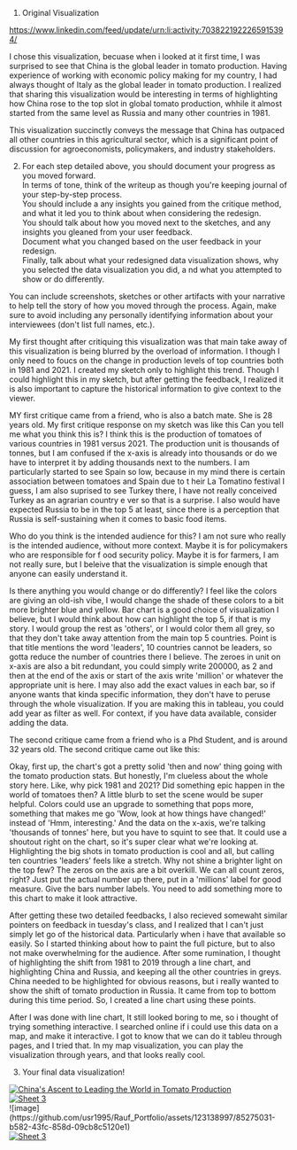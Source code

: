 
1. Original Visualization

https://www.linkedin.com/feed/update/urn:li:activity:7038221922265915394/

I chose this visualization, becuase when i looked at it first time, I was surprised to see that China is the global leader in tomato production.
Having experience of working with economic policy making for my country, I had always thought of Italy as the global leader in tomato production. 
I realized that sharing this visualization would be interesting in terms of highlighting how China rose to the top slot in global tomato production, whhile it almost started from the same level as Russia and many other countries in 1981.

This visualization succinctly conveys the message that China has outpaced all other countries in this agricultural sector, 
which is a significant point of discussion for agroeconomists, policymakers, and industry stakeholders. 


2. For each step detailed above, you should document your progress as you moved forward.  
In terms of tone, think of the writeup as though you're keeping journal of your step-by-step process.   
You should include a any insights you gained from the critique method, and what it led you to think about when considering the redesign.  
You should talk about how you moved next to the sketches, and any insights you gleaned from your user feedback.  
Document what you changed based on the user feedback in your redesign.  
Finally, talk about what your redesigned data visualization shows, why you selected the data visualization you did, a
nd what you attempted to show or do differently. 

You can include screenshots, sketches or other artifacts with your narrative to help tell the story of how you moved through the process.  Again, make sure to avoid including any personally identifying information about your interviewees (don't list full names, etc.). 

My first thought after critiquing this visualization was that main take away of this visualization is being blurred by the overload of information. I though I only need to foucs on the change in production levels of top countries both in 1981 and 2021. I created my sketch only to highlight this trend. 
Though I could highlight this in my sketch, but after getting the feedback, I realized it is also important to capture the historical information to give context to the viewer. 

MY first critique came from a friend, who is also a batch mate. She is 28 years old. 
My first critique response on my sketch was like this
Can you tell me what you think this is?
I think this is the production of tomatoes of various countries in 1981 versus 2021. 
The production unit is thousands of tonnes, but I am confused if the x-axis is already into thousands or do we have to interpret it 
by adding thousands next to the numbers.
I am particularly started to see Spain so low, because in my mind there is certain association between tomatoes and Spain due to t
heir La Tomatino festival I guess, I am also suprised to see Turkey there, I have not really conceived Turkey as an agrarian country e
ver so that is a surprise.
I also would have expected Russia to be in the top 5 at least, since there is a perception that Russia is self-sustaining when it comes to basic food items.

Who do you think is the intended audience for this?
I am not sure who really is the intended audience, without more context. Maybe it is for policymakers who are responsible for f
ood security policy. 
Maybe it is for farmers, I am not really sure, but I beleive that the visualization is simple enough that anyone can easily understand it.

Is there anything you would change or do differently?
I feel like the colors are giving an old-ish vibe, I would change the shade of these colors to a bit more brighter blue and yellow.
Bar chart is a good choice of visualization I believe, but I would think about how can highlight the top 5, if that is my story. 
I would group the rest as 'others', or I would color them all grey, so that they don't take away attention from the main top 5 countries. 
Point is that title mentions the word 'leaders', 10 countries cannot be leaders, so gotta reduce the number of countries there I believe. 
The zeroes in unit on x-axis are also a bit redundant, you could simply write 200000, as 2 and then at the end of the axis or start of the axis write 'million' or whatever the appropriate unit is here. 
I may also add the exact values in each bar, so if anyone wants that kinda specific information, they don't have to peruse through the 
whole visualization. If you are making this in tableau, you could add year as filter as well. For context, if you have data available, consider adding the data. 

The second critique came from a friend who is a Phd Student, and is around 32 years old. The second critique came out like this: 

Okay, first up, the chart's got a pretty solid 'then and now' thing going with the tomato production stats. But honestly, I'm clueless about the whole story here. Like, why pick 1981 and 2021? Did something epic happen in the world of tomatoes then? A little blurb to set the scene would be super helpful.
Colors could use an upgrade to something that pops more, something that makes me go 'Wow, look at how things have changed!' instead of 'Hmm, interesting.'
And the data on the x-axis, we're talking 'thousands of tonnes' here, but you have to squint to see that. It could use a shoutout right on the chart, so it's super clear what we're looking at.
Highlighting the big shots in tomato production is cool and all, but calling ten countries 'leaders' feels like a stretch. Why not shine a brighter light on the top few? 
The zeros on the axis are a bit overkill. We can all count zeros, right? Just put the actual number up there, put in a 'millions' label for good measure.
Give the bars number labels. 
You need to add something more to this chart to make it look attractive.

After getting these two detailed feedbacks, I also recieved somewaht similar pointers on feedback in tuesday's class, and I realized that I can't just simply let go of the historical data. Particularly when i have that available so easily. So I started thinking about how to paint the full picture, but to also not make overwhelming for the audience. 
After some rumination, I thought of highlighting the shift from 1981 to 2019 through a line chart, and highlighting China and Russia, and keeping all the other countries in greys. China needed to be highlighted for obvious reasons, but i really wanted to show the shift of tomato production in Russia. It came from top to bottom during this time period. So, I created a line chart using these points. 

After I was done with line chart, It still looked boring to me, so i thought of trying something interactive. I searched online if i could use this data on a map, and make it interactive. I got to know that we can do it tableu through pages, and I tried that. In my map visualization, you can play the visualization through years, and that looks really cool. 



3.  Your final data visualization!

<div class='tableauPlaceholder' id='viz1700101677008' style='position: 
relative'><noscript><a href='#'><img alt='China&#39;s Ascent to Leading the World in Tomato Production ' src='https:&#47;&#47;public.tableau.com&#47;static&#47;images&#47;Bo&#47;Book1_17001014380820&#47;LineChart&#47;1_rss.png' style='border: none' /></a></noscript><object class='tableauViz'  style='display:none;'><param name='host_url' value='https%3A%2F%2Fpublic.tableau.com%2F' /> <param name='embed_code_version' value='3' /> <param name='site_root' value='' /><param name='name' value='Book1_17001014380820&#47;LineChart' /><param name='tabs' value='no' /><param name='toolbar' value='yes' /><param name='static_image' value='https:&#47;&#47;public.tableau.com&#47;static&#47;images&#47;Bo&#47;Book1_17001014380820&#47;LineChart&#47;1.png' /> <param name='animate_transition' value='yes' /><param name='display_static_image' value='yes' /><param name='display_spinner' value='yes' /><param name='display_overlay' value='yes' /><param name='display_count' value='yes' /><param name='language' value='en-US' /><param name='filter' value='publish=yes' /></object></div>               
<script type='text/javascript'>                    
var divElement = document.getElementById('viz1700101677008');                    
var vizElement = divElement.getElementsByTagName('object')[0];                    
vizElement.style.width='100%';vizElement.style.height=(divElement.offsetWidth*0.75)+'px';                    
var scriptElement = document.createElement('script');                    
scriptElement.src = 'https://public.tableau.com/javascripts/api/viz_v1.js';                    
vizElement.parentNode.insertBefore(scriptElement, vizElement);               
</script>



<div class='tableauPlaceholder' id='viz1700104720230' style='position: relative'><noscript><a href='#'><img alt='Sheet 3 ' src='https:&#47;&#47;public.tableau.com&#47;static&#47;images&#47;Ch&#47;ChinasRisetoLeadingtheGlobalTomatoProduction_Map&#47;Sheet3&#47;1_rss.png' style='border: none' /></a></noscript><object class='tableauViz'  style='display:none;'><param name='host_url' value='https%3A%2F%2Fpublic.tableau.com%2F' /> <param name='embed_code_version' value='3' /> <param name='site_root' value='' /><param name='name' value='ChinasRisetoLeadingtheGlobalTomatoProduction_Map&#47;Sheet3' /><param name='tabs' value='no' /><param name='toolbar' value='yes' /><param name='static_image' value='https:&#47;&#47;public.tableau.com&#47;static&#47;images&#47;Ch&#47;ChinasRisetoLeadingtheGlobalTomatoProduction_Map&#47;Sheet3&#47;1.png' /> <param name='animate_transition' value='yes' /><param name='display_static_image' value='yes' /><param name='display_spinner' value='yes' /><param name='display_overlay' value='yes' /><param name='display_count' value='yes' /><param name='language' value='en-US' /></object></div>                <script type='text/javascript'>                    var divElement = document.getElementById('viz1700104720230');                    var vizElement = divElement.getElementsByTagName('object')[0];                    vizElement.style.width='100%';vizElement.style.height=(divElement.offsetWidth*0.75)+'px';                    var scriptElement = document.createElement('script');                    scriptElement.src = 'https://public.tableau.com/javascripts/api/viz_v1.js';                    vizElement.parentNode.insertBefore(scriptElement, vizElement);                </script>
![image](https://github.com/usr1995/Rauf_Portfolio/assets/123138997/85275031-b582-43fc-858d-09cb8c5120e1)


<div class='tableauPlaceholder' id='viz1700104720230' style='position: relative'><noscript><a href='#'><img alt='Sheet 3 ' src='https:&#47;&#47;public.tableau.com&#47;static&#47;images&#47;Ch&#47;ChinasRisetoLeadingtheGlobalTomatoProduction_Map&#47;Sheet3&#47;1_rss.png' style='border: none' /></a></noscript><object class='tableauViz'  style='display:none;'><param name='host_url' value='https%3A%2F%2Fpublic.tableau.com%2F' /> <param name='embed_code_version' value='3' /> <param name='site_root' value='' /><param name='name' value='ChinasRisetoLeadingtheGlobalTomatoProduction_Map&#47;Sheet3' /><param name='tabs' value='no' /><param name='toolbar' value='yes' /><param name='static_image' value='https:&#47;&#47;public.tableau.com&#47;static&#47;images&#47;Ch&#47;ChinasRisetoLeadingtheGlobalTomatoProduction_Map&#47;Sheet3&#47;1.png' /> <param name='animate_transition' value='yes' /><param name='display_static_image' value='yes' /><param name='display_spinner' value='yes' /><param name='display_overlay' value='yes' /><param name='display_count' value='yes' /><param name='language' value='en-US' /></object></div>                
<script type='text/javascript'>                    
var divElement = document.getElementById('viz1700104720230');                    
var vizElement = divElement.getElementsByTagName('object')[0];                    
vizElement.style.width='100%';vizElement.style.height=(divElement.offsetWidth*0.75)+'px';                    
var scriptElement = document.createElement('script');                    
scriptElement.src = 'https://public.tableau.com/javascripts/api/viz_v1.js';                    vizElement.parentNode.insertBefore(scriptElement, vizElement);               
</script>

